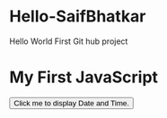 # Hello-SaifBhatkar
Hello World First Git hub project

<html>
<body>

<h1>My First JavaScript</h1>

<button type="button" onclick="document.getElementById('demo').innerHTML = Date()"> Click me to display Date and Time. </button>

<p id="demo"></p>

</body>
</html>
